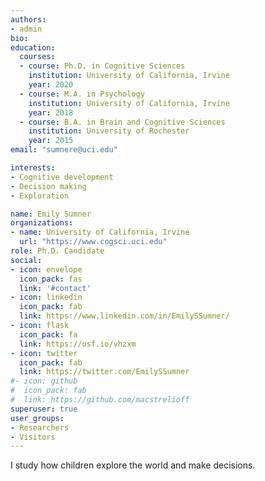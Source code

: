 ```yaml
---
authors:
- admin
bio: 
education:
  courses:
  - course: Ph.D. in Cognitive Sciences
    institution: University of California, Irvine
    year: 2020
  - course: M.A. in Psychology
    institution: University of California, Irvine
    year: 2018
  - course: B.A. in Brain and Cognitive Sciences
    institution: University of Rochester
    year: 2015
email: "sumnere@uci.edu"

interests:
- Cognitive development
- Decision making
- Exploration

name: Emily Sumner
organizations:
- name: University of California, Irvine
  url: "https://www.cogsci.uci.edu"
role: Ph.D. Candidate
social:
- icon: envelope
  icon_pack: fas
  link: '#contact'
- icon: linkedin
  icon_pack: fab
  link: https://www.linkedin.com/in/EmilySSumner/
- icon: flask
  icon_pack: fa
  link: https://osf.io/vhzxm
- icon: twitter
  icon_pack: fab
  link: https://twitter.com/EmilySSumner
#- icon: github
#  icon_pack: fab
#  link: https://github.com/macstrelioff
superuser: true
user_groups:
- Researchers
- Visitors
---
```


I study how children explore the world and make decisions. 


